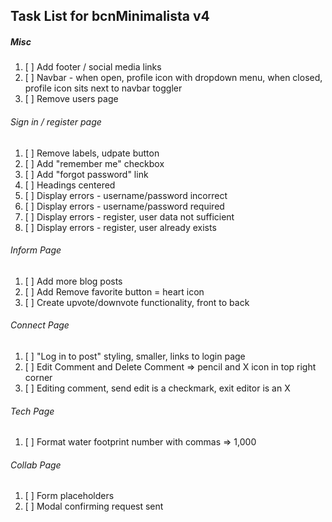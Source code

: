 ## Task List for bcnMinimalista v4

##### Misc

1. [ ] Add footer /  social media links 
2. [ ] Navbar - when open, profile icon with dropdown menu, when closed, profile icon sits next to navbar toggler
3. [ ] Remove users page


###### Sign in / register page

1. [ ] Remove labels, udpate button 
2. [ ] Add "remember me" checkbox
3. [ ] Add "forgot password" link
4. [ ] Headings centered
5. [ ] Display errors - username/password incorrect
6. [ ] Display errors - username/password required
7. [ ] Display errors - register, user data not sufficient
8. [ ] Display errors - register, user already exists

###### Inform Page

1. [ ] Add more blog posts
2. [ ] Add Remove favorite button = heart icon
3. [ ] Create upvote/downvote functionality, front to back

###### Connect Page

1. [ ] "Log in to post" styling, smaller, links to login page
2. [ ] Edit Comment and Delete Comment => pencil and X icon in top right corner
3. [ ] Editing comment, send edit is a checkmark, exit editor is an X

###### Tech Page

1. [ ] Format water footprint number with commas => 1,000

###### Collab Page

1. [ ] Form placeholders
2. [ ] Modal confirming request sent 